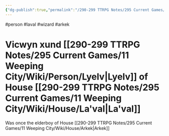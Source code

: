 ```yaml
---
{"dg-publish":true,"permalink":"/290-299 TTRPG Notes/295 Current Games/11 Weeping City/Wiki/Person/Vicwyn/"}
---
```



#person #laval #wizard #arkek 

# Vicwyn xund [[290-299 TTRPG Notes/295 Current Games/11 Weeping City/Wiki/Person/Lyelv\|Lyelv]] of House [[290-299 TTRPG Notes/295 Current Games/11 Weeping City/Wiki/House/La'val\|La'val]]

Was once the elderboy of House [[290-299 TTRPG Notes/295 Current Games/11 Weeping City/Wiki/House/Arkek\|Arkek]]